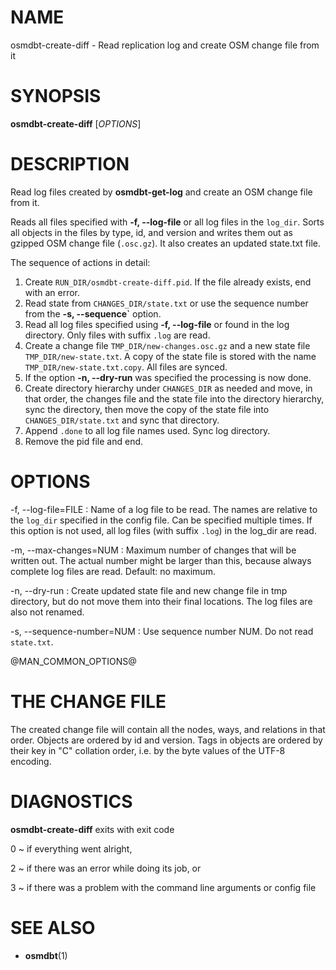 
# NAME

osmdbt-create-diff - Read replication log and create OSM change file from it


# SYNOPSIS

**osmdbt-create-diff** \[*OPTIONS*\]


# DESCRIPTION

Read log files created by **osmdbt-get-log** and create an OSM change file
from it.

Reads all files specified with **-f, \--log-file** or all log files in
the `log_dir`. Sorts all objects in the files by type, id, and version and
writes them out as gzipped OSM change file (`.osc.gz`). It also creates an
updated state.txt file.

The sequence of actions in detail:

1. Create `RUN_DIR/osmdbt-create-diff.pid`. If the file already exists,
   end with an error.
2. Read state from `CHANGES_DIR/state.txt` or use the sequence number from
   the **-s, \--sequence`** option.
3. Read all log files specified using **-f, \--log-file** or found in the log
   directory. Only files with suffix `.log` are read.
4. Create a change file `TMP_DIR/new-changes.osc.gz` and a new state file
   `TMP_DIR/new-state.txt`. A copy of the state file is stored with the
   name `TMP_DIR/new-state.txt.copy`. All files are synced.
5. If the option **-n, --dry-run** was specified the processing is now done.
6. Create directory hierarchy under `CHANGES_DIR` as needed and move, in that
   order, the changes file and the state file into the directory hierarchy,
   sync the directory, then move the copy of the state file into
   `CHANGES_DIR/state.txt` and sync that directory.
7. Append `.done` to all log file names used. Sync log directory.
8. Remove the pid file and end.

# OPTIONS

-f, \--log-file=FILE
:   Name of a log file to be read. The names are relative to the `log_dir`
    specified in the config file. Can be specified multiple times. If this
    option is not used, all log files (with suffix `.log`) in the log_dir
    are read.

-m, \--max-changes=NUM
:   Maximum number of changes that will be written out. The actual number
    might be larger than this, because always complete log files are read.
    Default: no maximum.

-n, \--dry-run
:   Create updated state file and new change file in tmp directory, but do
    not move them into their final locations. The log files are also not
    renamed.

-s, \--sequence-number=NUM
:   Use sequence number NUM. Do not read `state.txt`.

@MAN_COMMON_OPTIONS@

# THE CHANGE FILE

The created change file will contain all the nodes, ways, and relations
in that order. Objects are ordered by id and version. Tags in objects are
ordered by their key in "C" collation order, i.e. by the byte values of the
UTF-8 encoding.

# DIAGNOSTICS

**osmdbt-create-diff** exits with exit code

0
  ~ if everything went alright,

2
  ~ if there was an error while doing its job, or

3
  ~ if there was a problem with the command line arguments or config file


# SEE ALSO

* **osmdbt**(1)

